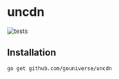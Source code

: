 # uncdn

![tests](https://github.com/gouniverse/uncdn/workflows/tests/badge.svg)

## Installation

```
go get github.com/gouniverse/uncdn
```

